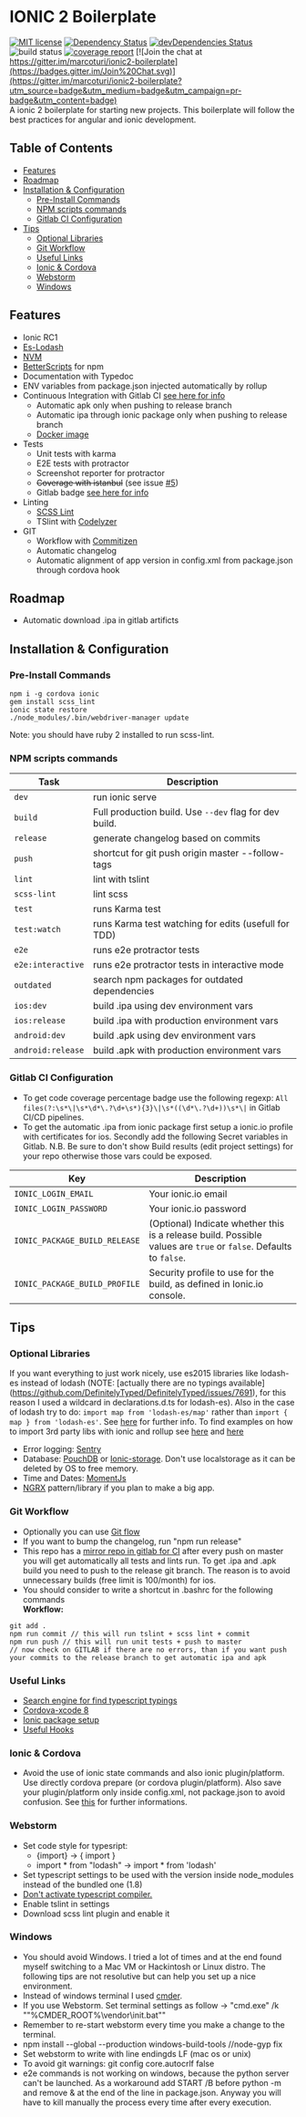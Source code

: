 # IONIC 2 Boilerplate
 [![MIT license](http://img.shields.io/badge/license-MIT-brightgreen.svg)](http://opensource.org/licenses/MIT) [![Dependency Status](https://david-dm.org/marcoturi/ionic2-boilerplate.svg)](https://david-dm.org/marcoturi/ionic2-boilerplate) [![devDependencies Status](https://david-dm.org/marcoturi/ionic2-boilerplate/dev-status.svg)](https://david-dm.org/marcoturi/ionic2-boilerplate?type=dev) ![build status](https://gitlab.com/marco_turi/ionic2-boilerplate/badges/master/build.svg) [![coverage report](https://gitlab.com/marco_turi/ionic2-boilerplate/badges/master/coverage.svg)](https://gitlab.com/marco_turi/ionic2-boilerplate/commits/master) [![Join the chat at https://gitter.im/marcoturi/ionic2-boilerplate](https://badges.gitter.im/Join%20Chat.svg)](https://gitter.im/marcoturi/ionic2-boilerplate?utm_source=badge&utm_medium=badge&utm_campaign=pr-badge&utm_content=badge)
<br>A ionic 2 boilerplate for starting new projects. This boilerplate will follow the best practices for angular and ionic development.

## Table of Contents
- [Features](#features)
- [Roadmap](#roadmap)
- [Installation & Configuration](#installation)
    - [Pre-Install Commands](#pre-install)
    - [NPM scripts commands](#npm-scripts)
    - [Gitlab CI Configuration](#gitlab-ci)
- [Tips](#tips)
    - [Optional Libraries](#optional-libraries)
    - [Git Workflow](#git-workflow)
    - [Useful Links](#links)
    - [Ionic & Cordova](#ionic-cordova)
    - [Webstorm](#webstorm)
    - [Windows](#windows)

## <a name="features"></a>Features
- Ionic RC1
- [Es-Lodash](#optional-libraries)
- [NVM](https://github.com/creationix/nvm)
- [BetterScripts](https://github.com/benoror/better-npm-run) for npm 
- Documentation with Typedoc
- ENV variables from package.json injected automatically by rollup
- Continuous Integration with Gitlab CI [see here for info](#gitlab-ci)
    - Automatic apk only when pushing to release branch
    - Automatic ipa through ionic package only when pushing to release branch
    - [Docker image](https://github.com/marcoturi/ionic-docker)
- Tests
    - Unit tests with karma
    - E2E tests with protractor 
    - Screenshot reporter for protractor
    - ~~Coverage with istanbul~~ (see issue [#5](https://github.com/marcoturi/ionic2-boilerplate/issues/5))
    - Gitlab badge [see here for info](#gitlab-ci)
- Linting
    - [SCSS Lint](https://github.com/HugoGiraudel/sass-boilerplate)
    - TSlint with [Codelyzer](https://github.com/mgechev/codelyzer)
- GIT 
    - Workflow with [Commitizen](https://github.com/commitizen/cz-cli) 
    - Automatic changelog
    - Automatic alignment of app version in config.xml from package.json through cordova hook

## <a name="roadmap"></a>Roadmap
- Automatic download .ipa in gitlab artificts


## <a name="installation"></a>Installation & Configuration
### <a name="pre-install"></a>Pre-Install Commands
```
npm i -g cordova ionic
gem install scss_lint
ionic state restore
./node_modules/.bin/webdriver-manager update
```
Note: you should have ruby 2 installed to run scss-lint.

### <a name="npm-scripts"></a>NPM scripts commands
| Task              | Description                                            |
|-------------------|--------------------------------------------------------|
| `dev`             | run ionic serve                                        |
| `build`           | Full production build. Use `--dev` flag for dev build. |
| `release`         | generate changelog based on commits                    |
| `push`            | shortcut for git push origin master --follow-tags      |
| `lint`            | lint with tslint                                       |
| `scss-lint`       | lint scss                                              |
| `test`            | runs Karma test                                        |
| `test:watch`      | runs Karma test watching for edits (usefull for TDD)   |
| `e2e`             | runs e2e protractor tests                              |
| `e2e:interactive` | runs e2e protractor tests in interactive mode          |
| `outdated`        | search npm packages for outdated dependencies          |
| `ios:dev`         | build .ipa using dev environment vars                  |
| `ios:release`     | build .ipa with production environment vars            |
| `android:dev`     | build .apk using dev environment vars                  |
| `android:release` | build .apk with production environment vars            |

### <a name="gitlab-ci"></a>Gitlab CI Configuration
- To get code coverage percentage badge use the following regexp: `All files(?:\s*\|\s*\d*\.?\d+\s*){3}\|\s*((\d*\.?\d+))\s*\|` in Gitlab CI/CD pipelines.
- To get the automatic .ipa from ionic package first setup a ionic.io profile with certificates for ios. Secondly add the following Secret variables in Gitlab. N.B. Be sure to don't show Build results (edit project settings) for your repo otherwise those vars could be exposed.

| Key                            | Description                                                                                                      |
|--------------------------------|------------------------------------------------------------------------------------------------------------------|
| `IONIC_LOGIN_EMAIL`            | Your ionic.io email                                                                                              |
| `IONIC_LOGIN_PASSWORD`         | Your ionic.io password                                                                                           |
| `IONIC_PACKAGE_BUILD_RELEASE`  | (Optional) Indicate whether this is a release build. Possible values are `true` or `false`. Defaults to `false`. |
| `IONIC_PACKAGE_BUILD_PROFILE`  | Security profile to use for the build, as defined in Ionic.io console.                                           |

## <a name="tips"></a>Tips
### <a name="optional-libraries"></a>Optional Libraries
If you want everything to just work nicely, use es2015 libraries like lodash-es instead of lodash (NOTE: [actually there are no typings available] (https://github.com/DefinitelyTyped/DefinitelyTyped/issues/7691), for this reason I used a wildcard in declarations.d.ts for lodash-es). Also in the case of lodash try to do: `import map from 'lodash-es/map'` rather than `import { map } from 'lodash-es'`. See [here](https://github.com/rollup/rollup/wiki/Troubleshooting) for further info. To find examples on how to import 3rd party libs with ionic and rollup see [here](https://github.com/danbucholtz/ionic-third-party-lib-mega-test) and [here](http://ionicframework.com/docs/v2/resources/third-party-libs/)
- Error logging: [Sentry](https://docs.sentry.io/clients/javascript/integrations/angular2/)
- Database: [PouchDB](https://pouchdb.com/) or [Ionic-storage](https://github.com/driftyco/ionic-storage). Don't use localstorage as it can be deleted by OS to free memory.
- Time and Dates: [MomentJs](http://momentjs.com/)
- [NGRX](https://github.com/ngrx/store) pattern/library if you plan to make a big app.

### <a name="git-workflow"></a>Git Workflow
- Optionally you can use [Git flow](http://danielkummer.github.io/git-flow-cheatsheet/)
- If you want to bump the changelog, run "npm run release"
- This repo has a [mirror repo in gitlab for CI](https://gitlab.com/marco_turi/ionic2-boilerplate) after every push on master you will get automatically all tests and lints run. To get .ipa and .apk build you need to push to the release git branch. The reason is to avoid unnecessary builds (free limit is 100/month) for ios.  
- You should consider to write a shortcut in .bashrc for the following commands<br>
**Workflow:**<br>
```
git add .
npm run commit // this will run tslint + scss lint + commit
npm run push // this will run unit tests + push to master
// now check on GITLAB if there are no errors, than if you want push your commits to the release branch to get automatic ipa and apk
```

### <a name="links"></a>Useful Links
- [Search engine for find typescript typings](http://microsoft.github.io/TypeSearch/)
- [Cordova-xcode 8](https://dpogue.ca/articles/cordova-xcode8.html)
- [Ionic package setup](https://docs.ionic.io/services/package/)
- [Useful Hooks](https://github.com/driftyco/ionic-package-hooks)

### <a name="ionic-cordova"></a>Ionic & Cordova
- Avoid the use of ionic state commands and also ionic plugin/platform. Use directly cordova prepare (or cordova plugin/platform). Also save your plugin/platform only inside config.xml, not package.json to avoid confusion. See [this](https://github.com/driftyco/ionic-cli/issues/1324) for further informations. 

### <a name="webstorm"></a>Webstorm
- Set code style for typesript:
    - {import} -> { import }
    - import * from "lodash" -> import * from 'lodash'
- Set typescript settings to be used with the version inside node_modules instead of the bundled one (1.8)
- [Don't activate typescript compiler.](https://github.com/driftyco/ionic/issues/8303)
- Enable tslint in settings
- Download scss lint plugin and enable it

### <a name="windows"></a>Windows
- You should avoid Windows. I tried a lot of times and at the end found myself switching to a Mac VM or Hackintosh or Linux distro. The following tips are not resolutive but can help you set up a nice environment.
- Instead of windows terminal I used [cmder](https://github.com/cmderdev/cmder).
- If you use Webstorm. Set terminal settings as follow -> "cmd.exe" /k ""%CMDER_ROOT%\vendor\init.bat""
- Remember to re-start webstorm every time you make a change to the terminal.
- npm install --global --production windows-build-tools //node-gyp fix
- Set webstorm to write with line endingds LF (mac os or unix)
- To avoid git warnings: git config core.autocrlf false
- e2e commands is not working on windows, because the python server can't be launched. As a workaround add START /B before python -m and remove & at the end of the line in package.json. Anyway you will have to kill manually the process every time after every execution.
